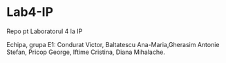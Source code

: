 # Lab4-IP
Repo pt Laboratorul 4 la IP

Echipa, grupa E1: Condurat Victor, Baltatescu Ana-Maria,Gherasim Antonie Stefan, Pricop George, Iftime Cristina, Diana Mihalache.
